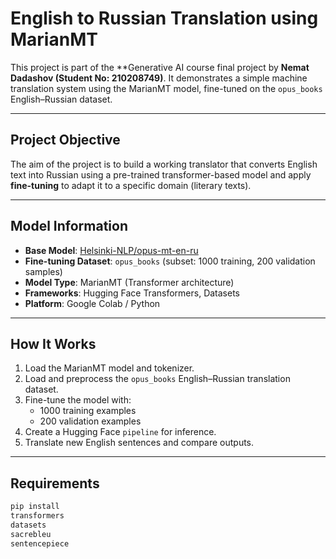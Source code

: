 # English to Russian Translation using MarianMT

This project is part of the **Generative AI course final project by **Nemat Dadashov (Student No: 210208749)**. It demonstrates a simple machine translation system using the MarianMT model, fine-tuned on the `opus_books` English–Russian dataset.

---

## Project Objective

The aim of the project is to build a working translator that converts English text into Russian using a pre-trained transformer-based model and apply **fine-tuning** to adapt it to a specific domain (literary texts).

---

## Model Information

- **Base Model**: [Helsinki-NLP/opus-mt-en-ru](https://huggingface.co/Helsinki-NLP/opus-mt-en-ru)
- **Fine-tuning Dataset**: `opus_books` (subset: 1000 training, 200 validation samples)
- **Model Type**: MarianMT (Transformer architecture)
- **Frameworks**: Hugging Face Transformers, Datasets
- **Platform**: Google Colab / Python

---

## How It Works

1. Load the MarianMT model and tokenizer.
2. Load and preprocess the `opus_books` English–Russian translation dataset.
3. Fine-tune the model with:
   - 1000 training examples
   - 200 validation examples
4. Create a Hugging Face `pipeline` for inference.
5. Translate new English sentences and compare outputs.

---

## Requirements

```bash
pip install
transformers
datasets
sacrebleu
sentencepiece
